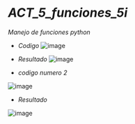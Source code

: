 # *ACT_5_funciones_5i*
*Manejo de funciones python*
 - *Codigo*
![image](https://github.com/user-attachments/assets/13dfb9cf-8bd5-4d15-871c-5ad8478e6447)

- *Resultado*
![image](https://github.com/user-attachments/assets/e2f4a2ae-2184-4496-bc79-772144b42090)



- *codigo numero 2*

![image](https://github.com/user-attachments/assets/7d48757a-ee31-4124-a301-dcb329f79952)

- *Resultado*

![image](https://github.com/user-attachments/assets/bc7c13a1-ca06-4db8-bf18-9e64e86582ec)

